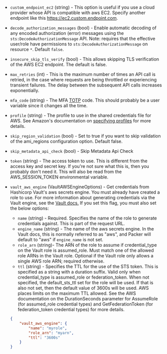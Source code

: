 <!-- Code generated from the comments of the AccessConfig struct in builder/amazon/common/access_config.go; DO NOT EDIT MANUALLY -->

-   `custom_endpoint_ec2` (string) - This option is useful if you use a cloud
    provider whose API is compatible with aws EC2. Specify another endpoint
    like this https://ec2.custom.endpoint.com.
    
-   `decode_authorization_messages` (bool) - Enable automatic decoding of any encoded authorization (error) messages
    using the `sts:DecodeAuthorizationMessage` API. Note: requires that the
    effective user/role have permissions to `sts:DecodeAuthorizationMessage`
    on resource `*`. Default `false`.
    
-   `insecure_skip_tls_verify` (bool) - This allows skipping TLS
    verification of the AWS EC2 endpoint. The default is false.
    
-   `max_retries` (int) - This is the maximum number of times an API call is retried, in the case
    where requests are being throttled or experiencing transient failures.
    The delay between the subsequent API calls increases exponentially.
    
-   `mfa_code` (string) - The MFA
    [TOTP](https://en.wikipedia.org/wiki/Time-based_One-time_Password_Algorithm)
    code. This should probably be a user variable since it changes all the
    time.
    
-   `profile` (string) - The profile to use in the shared credentials file for
    AWS. See Amazon's documentation on [specifying
    profiles](https://docs.aws.amazon.com/sdk-for-go/v1/developer-guide/configuring-sdk.html#specifying-profiles)
    for more details.
    
-   `skip_region_validation` (bool) - Set to true if you want to skip
    validation of the ami_regions configuration option. Default false.
    
-   `skip_metadata_api_check` (bool) - Skip Metadata Api Check
-   `token` (string) - The access token to use. This is different from the
    access key and secret key. If you're not sure what this is, then you
    probably don't need it. This will also be read from the AWS_SESSION_TOKEN
    environmental variable.
    
-   `vault_aws_engine` (VaultAWSEngineOptions) - Get credentials from Hashicorp Vault's aws secrets engine. You must
    already have created a role to use. For more information about
    generating credentials via the Vault engine, see the [Vault
    docs.](https://www.vaultproject.io/api/secret/aws/index.html#generate-credentials)
    If you set this flag, you must also set the below options:
    -   `name` (string) - Required. Specifies the name of the role to generate
        credentials against. This is part of the request URL.
    -   `engine_name` (string) - The name of the aws secrets engine. In the
        Vault docs, this is normally referred to as "aws", and Packer will
        default to "aws" if `engine_name` is not set.
    -   `role_arn` (string)- The ARN of the role to assume if credential\_type
        on the Vault role is assumed\_role. Must match one of the allowed role
        ARNs in the Vault role. Optional if the Vault role only allows a single
        AWS role ARN; required otherwise.
    -   `ttl` (string) - Specifies the TTL for the use of the STS token. This
        is specified as a string with a duration suffix. Valid only when
        credential\_type is assumed\_role or federation\_token. When not
        specified, the default\_sts\_ttl set for the role will be used. If that
        is also not set, then the default value of 3600s will be used. AWS
        places limits on the maximum TTL allowed. See the AWS documentation on
        the DurationSeconds parameter for AssumeRole (for assumed\_role
        credential types) and GetFederationToken (for federation\_token
        credential types) for more details.
    
    ``` json
    {
        "vault_aws_engine": {
            "name": "myrole",
            "role_arn": "myarn",
            "ttl": "3600s"
        }
    }
    ```
    